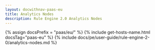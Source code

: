 ```yaml
---
layout: docwithnav-paas-eu
title: Analytics Nodes
description: Rule Engine 2.0 Analytics Nodes
---
```


{% assign docsPrefix = "paas/eu/" %}
{% include get-hosts-name.html docsTag="paas-eu" %}
{% include docs/pe/user-guide/rule-engine-2-0/analytics-nodes.md %}
